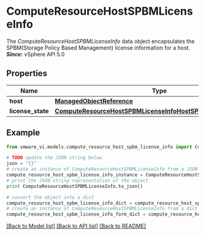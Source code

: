 # ComputeResourceHostSPBMLicenseInfo

The *ComputeResourceHostSPBMLicenseInfo* data object encapsulates the SPBM(Storage Policy Based Management) license information for a host.  ***Since:*** vSphere API 5.0 

## Properties
Name | Type | Description | Notes
------------ | ------------- | ------------- | -------------
**host** | [**ManagedObjectReference**](ManagedObjectReference.md) |  | 
**license_state** | [**ComputeResourceHostSPBMLicenseInfoHostSPBMLicenseStateEnum**](ComputeResourceHostSPBMLicenseInfoHostSPBMLicenseStateEnum.md) |  | 

## Example

```python
from vmware_vi.models.compute_resource_host_spbm_license_info import ComputeResourceHostSPBMLicenseInfo

# TODO update the JSON string below
json = "{}"
# create an instance of ComputeResourceHostSPBMLicenseInfo from a JSON string
compute_resource_host_spbm_license_info_instance = ComputeResourceHostSPBMLicenseInfo.from_json(json)
# print the JSON string representation of the object
print ComputeResourceHostSPBMLicenseInfo.to_json()

# convert the object into a dict
compute_resource_host_spbm_license_info_dict = compute_resource_host_spbm_license_info_instance.to_dict()
# create an instance of ComputeResourceHostSPBMLicenseInfo from a dict
compute_resource_host_spbm_license_info_form_dict = compute_resource_host_spbm_license_info.from_dict(compute_resource_host_spbm_license_info_dict)
```
[[Back to Model list]](../README.md#documentation-for-models) [[Back to API list]](../README.md#documentation-for-api-endpoints) [[Back to README]](../README.md)


